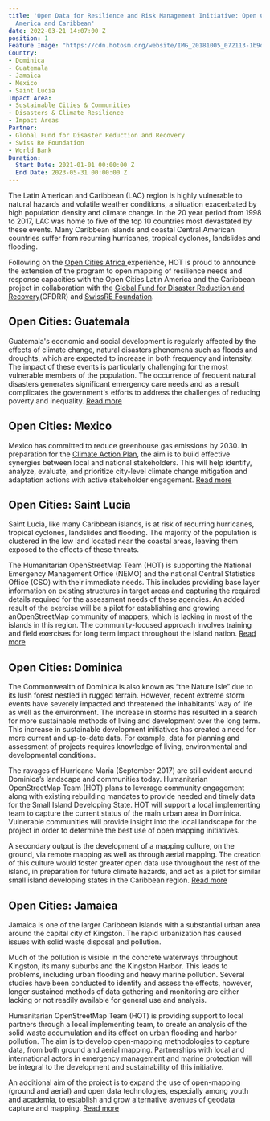 ```yaml
---
title: 'Open Data for Resilience and Risk Management Initiative: Open Cities Latin
  America and Caribbean'
date: 2022-03-21 14:07:00 Z
position: 1
Feature Image: "https://cdn.hotosm.org/website/IMG_20181005_072113-1b9d2c.jpg"
Country:
- Dominica
- Guatemala
- Jamaica
- Mexico
- Saint Lucia
Impact Area:
- Sustainable Cities & Communities
- Disasters & Climate Resilience
- Impact Areas
Partner:
- Global Fund for Disaster Reduction and Recovery
- Swiss Re Foundation
- World Bank
Duration:
  Start Date: 2021-01-01 00:00:00 Z
  End Date: 2023-05-31 00:00:00 Z
---
```


The Latin American and Caribbean (LAC) region is highly vulnerable to natural hazards and volatile weather conditions, a situation exacerbated by high population density and climate change. In the 20 year period from 1998 to 2017, LAC was home to five of the top 10 countries most devastated by these events. Many Caribbean islands and coastal Central American countries suffer from recurring hurricanes, tropical cyclones, landslides and flooding.

Following on the [Open Cities Africa ](https://www.hotosm.org/projects/open-cities-africa-accra-city-project-ghana/)experience, HOT is proud to announce the extension of the program to open mapping of resilience needs and response capacities with the Open Cities Latin America and the Caribbean project in collaboration with the [Global Fund for Disaster Reduction and Recovery](https://www.gfdrr.org/en)(GFDRR) and [SwissRE Foundation](https://www.swissrefoundation.org/our-work/focus-area/natural-hazard-and-climate-risk-management/Open_mapping_for_resilient_societies_.html).

## Open Cities: Guatemala

Guatemala's economic and social development is regularly affected by the effects of climate change, natural disasters phenomena such as floods and droughts, which are expected to increase in both frequency and intensity. The impact of these events is particularly challenging for the most vulnerable members of the population. The occurrence of frequent natural disasters generates significant emergency care needs and as a result complicates the government's efforts to address the challenges of reducing poverty and inequality. [Read more](https://www.hotosm.org/open-cities-guatemala.html)

## Open Cities: Mexico

Mexico has committed to reduce greenhouse gas emissions by 2030. In preparation for the [Climate Action Plan](https://www.gob.mx/sedatu/documentos/estrategia-nacional-de-ordenamiento-territorial-de-la-sedatu-2020-2040), the aim is to build effective synergies between local and national stakeholders. This will help identify, analyze, evaluate, and prioritize city-level climate change mitigation and adaptation actions with active stakeholder engagement. [Read more](https://www.hotosm.org/open-cities-mexico.html)

## Open Cities: Saint Lucia

Saint Lucia, like many Caribbean islands, is at risk of recurring hurricanes, tropical cyclones, landslides and flooding. The majority of the population  is clustered in the low land located near the coastal areas, leaving them exposed to the effects of these threats.  

The Humanitarian OpenStreetMap Team (HOT) is  supporting the National Emergency Management Office (NEMO) and the national Central Statistics Office (CSO)  with their immediate needs. This includes providing base layer information on existing structures in target areas and capturing the required details required for the assessment needs of these agencies. An added result of the exercise will be  a pilot for establishing  and growing anOpenStreetMap community of mappers, which is lacking in most of the islands in this region. The community-focused approach involves training and field exercises  for long term impact throughout the island nation. [Read more](https://www.hotosm.org/open-cities-saint-lucia.html)

## Open Cities: Dominica

The Commonwealth of Dominica is also known as “the Nature Isle” due to its lush forest nestled in rugged terrain. However, recent extreme storm events have severely impacted and threatened the inhabitants’ way of life as well as the environment. The increase in storms has resulted in a search for more sustainable methods of living and development over the long term. This increase in sustainable development initiatives has created a need for more current and up-to-date data. For example, data for planning and assessment of projects requires knowledge of living, environmental and developmental conditions.

The ravages of Hurricane Maria (September 2017) are still evident around Dominica’s landscape and communities today. Humanitarian OpenStreetMap Team (HOT) plans to leverage community engagement along with existing rebuilding mandates to provide needed and timely data for the Small Island Developing State. HOT will support a local implementing team to capture the current status of the main urban area in Dominica. Vulnerable communities will provide insight into the local landscape  for the project in order to determine the best use of open mapping initiatives. 

A secondary output is the development of a mapping culture, on the ground, via remote mapping as well as through aerial mapping. The creation of this culture would foster  greater open data use throughout the rest of the island, in preparation for future climate hazards, and act as a pilot for similar small island developing states in the Caribbean region. [Read more](https://www.hotosm.org/open-cities-dominica.html)

## Open Cities: Jamaica

Jamaica is one of the larger Caribbean Islands with a substantial urban area around the  capital city of Kingston. The rapid urbanization has caused issues with solid waste disposal and pollution.

Much of the pollution is visible in the concrete waterways throughout Kingston, its many suburbs and the Kingston Harbor. This leads to problems, including urban flooding and heavy marine pollution. Several studies have been conducted to identify and assess the effects, however, longer sustained methods of data gathering and monitoring are either lacking or not readily available for general use and analysis. 

Humanitarian OpenStreetMap Team (HOT) is providing support to local partners through a local implementing team, to create an analysis of the solid waste accumulation and its effect on urban flooding and harbor pollution. The aim is to develop open-mapping methodologies to capture data, from both ground and aerial mapping. Partnerships with local and international actors in emergency management and marine protection will be integral to the development and sustainability of this initiative.

An additional aim of the project is to expand the use of open-mapping (ground and aerial) and open data technologies, especially among youth and academia, to establish and grow alternative avenues of geodata capture and mapping. [Read more](https://www.hotosm.org/open-cities-jamaica.html)


